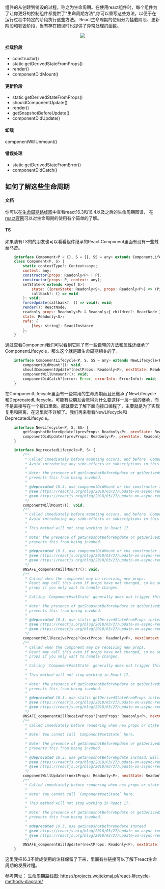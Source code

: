组件的从创建到销毁的过程，称之为生命周期。在使用react组件时，每个组件为了让你更好的控制组件都提供了"生命周期方法",你可以重写这些方法，以便于在运行过程中特定的阶段执行这些方法。
React生命周期的使用分为挂载阶段、更新阶段和销毁阶段，当有存在错误时也提供了异常处理的函数。

<div style="text-align: center"><img src="./生命周期/1.jpg" ></div>

#### 挂载阶段
* constructor()
* static getDerivedStateFromProps()
* render()
* componentDidMount()
#### 更新阶段
* static getDerivedStateFromProps()
* shouldComponentUpdate()
* render()
* getSnapshotBeforeUpdate()
* componentDidUpdate()

#### 卸载
componentWillUnmount()

#### 错误处理
* static getDerivedStateFromError()
* componentDidCatch()

## 如何了解这些生命周期
#### 文档
你可以在[生命周期路线图](https://projects.wojtekmaj.pl/react-lifecycle-methods-diagram/)中查看react16.3和16.4以及之后的生命周期图谱，
在[react官网](https://zh-hans.reactjs.org/docs/react-component.html)可以对生命周期的使用有个简单的了解。

#### TS
如果装有TS的的朋友也可以看看组件继承的React.Component里面有没有一些蛛丝马迹。
```javascript
    interface Component<P = {}, S = {}, SS = any> extends ComponentLifecycle<P, S, SS> { }
    class Component<P, S> {
        static contextType?: Context<any>;
        context: any;
        constructor(props: Readonly<P> | P);
        constructor(props: P, context: any);
        setState<K extends keyof S>(
            state: ((prevState: Readonly<S>, props: Readonly<P>) => (Pick<S, K> | S | null)) | (Pick<S, K> | S | null),
            callback?: () => void
        ): void;
        forceUpdate(callback?: () => void): void;
        render(): ReactNode;
        readonly props: Readonly<P> & Readonly<{ children?: ReactNode }>;
        state: Readonly<S>;
        refs: {
            [key: string]: ReactInstance
        };
    }
```
通过查看Component我们可以看到它除了有一些自带的方法和属性还继承了ComponentLifecycle，那么这个就是跟生命周期相关的了。
```javascript
    interface ComponentLifecycle<P, S, SS = any> extends NewLifecycle<P, S, SS>, DeprecatedLifecycle<P, S> {
        componentDidMount?(): void;
        shouldComponentUpdate?(nextProps: Readonly<P>, nextState: Readonly<S>, nextContext: any): boolean;
        componentWillUnmount?(): void;
        componentDidCatch?(error: Error, errorInfo: ErrorInfo): void;
    }
```
在ComponentLifecycle里面有一些常用的生命周期而且还继承了NewLifecycle和DeprecatedLifecycle。可能有些朋友会觉得为什么要这样一层一层的继承，而不是直接写在一个接口里面。那就要去了解下面向接口编程了，主要就是为了实现复用和隔离，在这里就不详解了。我们再来看看NewLifecycle和DeprecatedLifecycle。
```javascript
    interface NewLifecycle<P, S, SS> {
        getSnapshotBeforeUpdate?(prevProps: Readonly<P>, prevState: Readonly<S>): SS | null;
        componentDidUpdate?(prevProps: Readonly<P>, prevState: Readonly<S>, snapshot?: SS): void;
    }
```
```javascript
    interface DeprecatedLifecycle<P, S> {
        /**
         * Called immediately before mounting occurs, and before `Component#render`.
         * Avoid introducing any side-effects or subscriptions in this method.
         *
         * Note: the presence of getSnapshotBeforeUpdate or getDerivedStateFromProps
         * prevents this from being invoked.
         *
         * @deprecated 16.3, use componentDidMount or the constructor instead; will stop working in React 17
         * @see https://reactjs.org/blog/2018/03/27/update-on-async-rendering.html#initializing-state
         * @see https://reactjs.org/blog/2018/03/27/update-on-async-rendering.html#gradual-migration-path
         */
        componentWillMount?(): void;
        /**
         * Called immediately before mounting occurs, and before `Component#render`.
         * Avoid introducing any side-effects or subscriptions in this method.
         *
         * This method will not stop working in React 17.
         *
         * Note: the presence of getSnapshotBeforeUpdate or getDerivedStateFromProps
         * prevents this from being invoked.
         *
         * @deprecated 16.3, use componentDidMount or the constructor instead
         * @see https://reactjs.org/blog/2018/03/27/update-on-async-rendering.html#initializing-state
         * @see https://reactjs.org/blog/2018/03/27/update-on-async-rendering.html#gradual-migration-path
         */
        UNSAFE_componentWillMount?(): void;
        /**
         * Called when the component may be receiving new props.
         * React may call this even if props have not changed, so be sure to compare new and existing
         * props if you only want to handle changes.
         *
         * Calling `Component#setState` generally does not trigger this method.
         *
         * Note: the presence of getSnapshotBeforeUpdate or getDerivedStateFromProps
         * prevents this from being invoked.
         *
         * @deprecated 16.3, use static getDerivedStateFromProps instead; will stop working in React 17
         * @see https://reactjs.org/blog/2018/03/27/update-on-async-rendering.html#updating-state-based-on-props
         * @see https://reactjs.org/blog/2018/03/27/update-on-async-rendering.html#gradual-migration-path
         */
        componentWillReceiveProps?(nextProps: Readonly<P>, nextContext: any): void;
        /**
         * Called when the component may be receiving new props.
         * React may call this even if props have not changed, so be sure to compare new and existing
         * props if you only want to handle changes.
         *
         * Calling `Component#setState` generally does not trigger this method.
         *
         * This method will not stop working in React 17.
         *
         * Note: the presence of getSnapshotBeforeUpdate or getDerivedStateFromProps
         * prevents this from being invoked.
         *
         * @deprecated 16.3, use static getDerivedStateFromProps instead
         * @see https://reactjs.org/blog/2018/03/27/update-on-async-rendering.html#updating-state-based-on-props
         * @see https://reactjs.org/blog/2018/03/27/update-on-async-rendering.html#gradual-migration-path
         */
        UNSAFE_componentWillReceiveProps?(nextProps: Readonly<P>, nextContext: any): void;
        /**
         * Called immediately before rendering when new props or state is received. Not called for the initial render.
         *
         * Note: You cannot call `Component#setState` here.
         *
         * Note: the presence of getSnapshotBeforeUpdate or getDerivedStateFromProps
         * prevents this from being invoked.
         *
         * @deprecated 16.3, use getSnapshotBeforeUpdate instead; will stop working in React 17
         * @see https://reactjs.org/blog/2018/03/27/update-on-async-rendering.html#reading-dom-properties-before-an-update
         * @see https://reactjs.org/blog/2018/03/27/update-on-async-rendering.html#gradual-migration-path
         */
        componentWillUpdate?(nextProps: Readonly<P>, nextState: Readonly<S>, nextContext: any): void;
        /**
         * Called immediately before rendering when new props or state is received. Not called for the initial render.
         *
         * Note: You cannot call `Component#setState` here.
         *
         * This method will not stop working in React 17.
         *
         * Note: the presence of getSnapshotBeforeUpdate or getDerivedStateFromProps
         * prevents this from being invoked.
         *
         * @deprecated 16.3, use getSnapshotBeforeUpdate instead
         * @see https://reactjs.org/blog/2018/03/27/update-on-async-rendering.html#reading-dom-properties-before-an-update
         * @see https://reactjs.org/blog/2018/03/27/update-on-async-rendering.html#gradual-migration-path
         */
        UNSAFE_componentWillUpdate?(nextProps: Readonly<P>, nextState: Readonly<S>, nextContext: any): void;
    }
```

这里我把16.3不赞成使用的注释保留了下来，里面有些链接可以了解下react生命周期的发展过程。

参考网址：
[生命周期路线图](https://projects.wojtekmaj.pl/react-lifecycle-methods-diagram/):
https://projects.wojtekmaj.pl/react-lifecycle-methods-diagram/